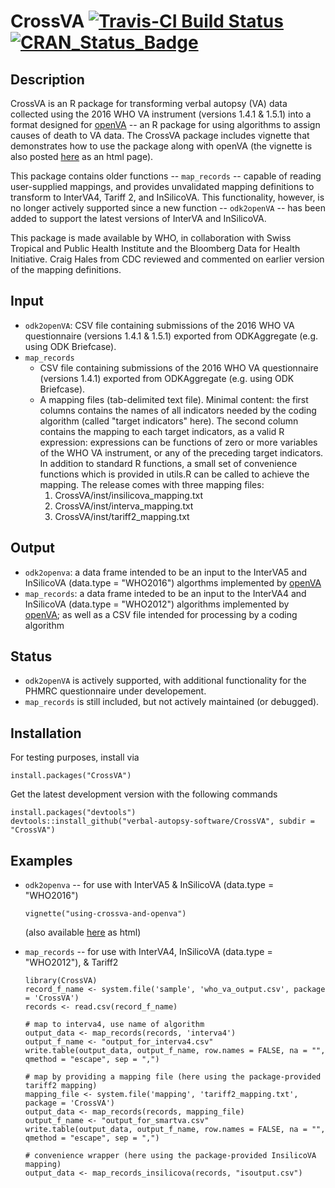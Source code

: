 # CrossVA  [![Travis-CI Build Status](https://travis-ci.org/verbal-autopsy-software/CrossVA.svg?branch=master)](https://travis-ci.org/verbal-autopsy-software/CrossVA) [![CRAN\_Status\_Badge](https://www.r-pkg.org/badges/version/CrossVA)](https://cran.r-project.org/package=CrossVA)


## **Description** 	

CrossVA is an R package for transforming verbal autopsy (VA) data collected using the 2016 WHO VA instrument (versions 1.4.1 &
1.5.1) into a format designed for [openVA](http://openva.net) -- an R package for using algorithms to assign causes of
death to VA data.  The CrossVA package includes vignette that demonstrates how to use the package along with openVA (the
vignette is also posted [here](https://www.asc.ohio-state.edu/thomas.3912/software/CrossVA/using-crossva-and-openva.html) as
an html page).

This package contains older functions -- `map_records` -- capable of reading user-supplied mappings, and provides unvalidated mapping definitions to transform to InterVA4, Tariff 2, and InSilicoVA.  This functionality, however, is no longer actively supported since a new function -- `odk2openVA` -- has been added to support the latest versions of InterVA and InSilicoVA.

This package is made available by WHO, in collaboration with Swiss Tropical and Public Health Institute and the Bloomberg Data for Health Initiative.  Craig Hales from CDC reviewed and commented on earlier version of the mapping definitions.


## **Input**		
- `odk2openVA`: CSV file containing submissions of the 2016 WHO VA questionnaire (versions 1.4.1 & 1.5.1) exported 
from ODKAggregate (e.g. using ODK Briefcase).
- `map_records`
  + CSV file containing submissions of the 2016 WHO VA questionnaire (versions 1.4.1) exported from ODKAggregate (e.g. using
  ODK Briefcase).
  + A mapping files (tab-delimited text file). Minimal content: the first columns contains the names of all indicators needed
  by the coding algorithm (called "target indicators" here). The second column contains the mapping to each target indicators,
  as a valid R expression: expressions can be functions of zero or more variables of the WHO VA instrument, or any of the
  preceding target indicators. In addition to standard R functions, a small set of convenience functions which is provided in
  utils.R can be called to achieve the mapping. The release comes with three mapping files:
    1. CrossVA/inst/insilicova_mapping.txt
    1. CrossVA/inst/interva_mapping.txt
    1. CrossVA/inst/tariff2_mapping.txt

## **Output**
- `odk2openva`: a data frame intended to be an input to the InterVA5 and InSilicoVA (data.type = "WHO2016") algorthms
implemented by [openVA](http://openva.net)
- `map_records`: a data frame inteded to be an input to the InterVA4 and InSilicoVA (data.type = "WHO2012") algorithms 
implemented by [openVA](http://openva.net); as well as a CSV file intended for processing by a coding algorithm

## **Status**		
- `odk2openVA` is actively supported, with additional functionality for the PHMRC questionnaire under developement.
- `map_records` is still included, but not actively maintained (or debugged).

## **Installation**

For testing purposes, install via
```
install.packages("CrossVA")
```

Get the latest development version with the following commands

```
install.packages("devtools")
devtools::install_github("verbal-autopsy-software/CrossVA", subdir = "CrossVA")
```
## **Examples**
- `odk2openva` -- for use with InterVA5 & InSilicoVA (data.type = "WHO2016")

    ```
    vignette("using-crossva-and-openva")
    ```
    
    (also available [here](https://www.asc.ohio-state.edu/thomas.3912/software/CrossVA/using-crossva-and-openva.html) as html)

- `map_records` -- for use with InterVA4, InSilicoVA (data.type = "WHO2012"), & Tariff2

    ```
    library(CrossVA)
    record_f_name <- system.file('sample', 'who_va_output.csv', package = 'CrossVA')
    records <- read.csv(record_f_name)
    
    # map to interva4, use name of algorithm
    output_data <- map_records(records, 'interva4')
    output_f_name <- "output_for_interva4.csv"
    write.table(output_data, output_f_name, row.names = FALSE, na = "", qmethod = "escape", sep = ",")

    # map by providing a mapping file (here using the package-provided tariff2 mapping)
    mapping_file <- system.file('mapping', 'tariff2_mapping.txt', package = 'CrossVA')
    output_data <- map_records(records, mapping_file)
    output_f_name <- "output_for_smartva.csv"
    write.table(output_data, output_f_name, row.names = FALSE, na = "", qmethod = "escape", sep = ",")

    # convenience wrapper (here using the package-provided InsilicoVA mapping)
    output_data <- map_records_insilicova(records, "isoutput.csv")
    ```
